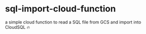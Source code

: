 # sql-import-cloud-function

a simple cloud function to read a SQL file from GCS and import into CloudSQL :fire:
